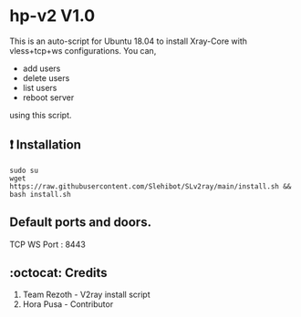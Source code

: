 # hp-v2 V1.0
This is an auto-script for Ubuntu 18.04 to install Xray-Core with vless+tcp+ws configurations.
You can,
* add users
* delete users
* list users
* reboot server

using this script.

## :heavy_exclamation_mark: Installation
```
sudo su 
wget https://raw.githubusercontent.com/Slehibot/SLv2ray/main/install.sh && bash install.sh
```

## Default ports and doors.

TCP WS Port : 8443

## :octocat: Credits

1. Team Rezoth - V2ray install script
2. Hora Pusa - Contributor
